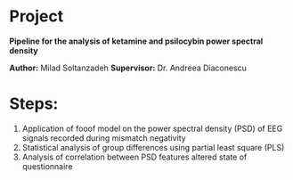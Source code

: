 # Project
**Pipeline for the analysis of ketamine and psilocybin power spectral density**

**Author:** Milad Soltanzadeh
**Supervisor:** Dr. Andreea Diaconescu 

# Steps:
1. Application of fooof model on the power spectral density (PSD) of EEG signals recorded during mismatch negativity
2. Statistical analysis of group differences using partial least square (PLS)
3. Analysis of correlation between PSD features altered state of questionnaire 
